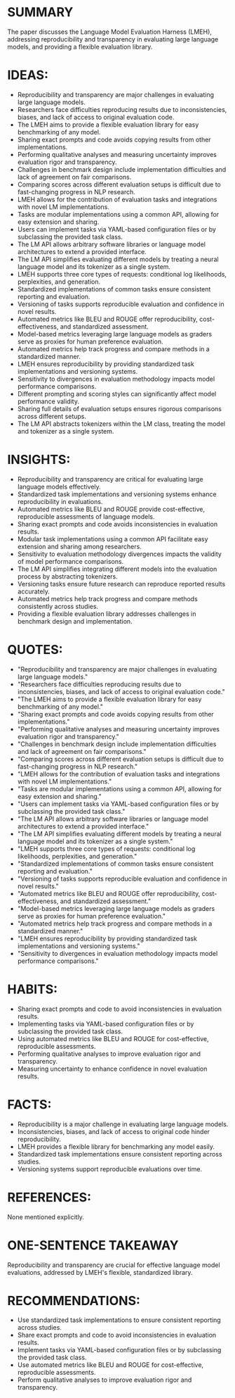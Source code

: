 # SUMMARY
The paper discusses the Language Model Evaluation Harness (LMEH), addressing reproducibility and transparency in evaluating large language models, and providing a flexible evaluation library.

# IDEAS:
- Reproducibility and transparency are major challenges in evaluating large language models.
- Researchers face difficulties reproducing results due to inconsistencies, biases, and lack of access to original evaluation code.
- The LMEH aims to provide a flexible evaluation library for easy benchmarking of any model.
- Sharing exact prompts and code avoids copying results from other implementations.
- Performing qualitative analyses and measuring uncertainty improves evaluation rigor and transparency.
- Challenges in benchmark design include implementation difficulties and lack of agreement on fair comparisons.
- Comparing scores across different evaluation setups is difficult due to fast-changing progress in NLP research.
- LMEH allows for the contribution of evaluation tasks and integrations with novel LM implementations.
- Tasks are modular implementations using a common API, allowing for easy extension and sharing.
- Users can implement tasks via YAML-based configuration files or by subclassing the provided task class.
- The LM API allows arbitrary software libraries or language model architectures to extend a provided interface.
- The LM API simplifies evaluating different models by treating a neural language model and its tokenizer as a single system.
- LMEH supports three core types of requests: conditional log likelihoods, perplexities, and generation.
- Standardized implementations of common tasks ensure consistent reporting and evaluation.
- Versioning of tasks supports reproducible evaluation and confidence in novel results.
- Automated metrics like BLEU and ROUGE offer reproducibility, cost-effectiveness, and standardized assessment.
- Model-based metrics leveraging large language models as graders serve as proxies for human preference evaluation.
- Automated metrics help track progress and compare methods in a standardized manner.
- LMEH ensures reproducibility by providing standardized task implementations and versioning systems.
- Sensitivity to divergences in evaluation methodology impacts model performance comparisons.
- Different prompting and scoring styles can significantly affect model performance validity.
- Sharing full details of evaluation setups ensures rigorous comparisons across different setups.
- The LM API abstracts tokenizers within the LM class, treating the model and tokenizer as a single system.

# INSIGHTS:
- Reproducibility and transparency are critical for evaluating large language models effectively.
- Standardized task implementations and versioning systems enhance reproducibility in evaluations.
- Automated metrics like BLEU and ROUGE provide cost-effective, reproducible assessments of language models.
- Sharing exact prompts and code avoids inconsistencies in evaluation results.
- Modular task implementations using a common API facilitate easy extension and sharing among researchers.
- Sensitivity to evaluation methodology divergences impacts the validity of model performance comparisons.
- The LM API simplifies integrating different models into the evaluation process by abstracting tokenizers.
- Versioning tasks ensure future research can reproduce reported results accurately.
- Automated metrics help track progress and compare methods consistently across studies.
- Providing a flexible evaluation library addresses challenges in benchmark design and implementation.

# QUOTES:
- "Reproducibility and transparency are major challenges in evaluating large language models."
- "Researchers face difficulties reproducing results due to inconsistencies, biases, and lack of access to original evaluation code."
- "The LMEH aims to provide a flexible evaluation library for easy benchmarking of any model."
- "Sharing exact prompts and code avoids copying results from other implementations."
- "Performing qualitative analyses and measuring uncertainty improves evaluation rigor and transparency."
- "Challenges in benchmark design include implementation difficulties and lack of agreement on fair comparisons."
- "Comparing scores across different evaluation setups is difficult due to fast-changing progress in NLP research."
- "LMEH allows for the contribution of evaluation tasks and integrations with novel LM implementations."
- "Tasks are modular implementations using a common API, allowing for easy extension and sharing."
- "Users can implement tasks via YAML-based configuration files or by subclassing the provided task class."
- "The LM API allows arbitrary software libraries or language model architectures to extend a provided interface."
- "The LM API simplifies evaluating different models by treating a neural language model and its tokenizer as a single system."
- "LMEH supports three core types of requests: conditional log likelihoods, perplexities, and generation."
- "Standardized implementations of common tasks ensure consistent reporting and evaluation."
- "Versioning of tasks supports reproducible evaluation and confidence in novel results."
- "Automated metrics like BLEU and ROUGE offer reproducibility, cost-effectiveness, and standardized assessment."
- "Model-based metrics leveraging large language models as graders serve as proxies for human preference evaluation."
- "Automated metrics help track progress and compare methods in a standardized manner."
- "LMEH ensures reproducibility by providing standardized task implementations and versioning systems."
- "Sensitivity to divergences in evaluation methodology impacts model performance comparisons."

# HABITS:
- Sharing exact prompts and code to avoid inconsistencies in evaluation results.
- Implementing tasks via YAML-based configuration files or by subclassing the provided task class.
- Using automated metrics like BLEU and ROUGE for cost-effective, reproducible assessments.
- Performing qualitative analyses to improve evaluation rigor and transparency.
- Measuring uncertainty to enhance confidence in novel evaluation results.

# FACTS:
- Reproducibility is a major challenge in evaluating large language models.
- Inconsistencies, biases, and lack of access to original code hinder reproducibility.
- LMEH provides a flexible library for benchmarking any model easily.
- Standardized task implementations ensure consistent reporting across studies.
- Versioning systems support reproducible evaluations over time.

# REFERENCES:
None mentioned explicitly.

# ONE-SENTENCE TAKEAWAY
Reproducibility and transparency are crucial for effective language model evaluations, addressed by LMEH's flexible, standardized library.

# RECOMMENDATIONS:
- Use standardized task implementations to ensure consistent reporting across studies.
- Share exact prompts and code to avoid inconsistencies in evaluation results.
- Implement tasks via YAML-based configuration files or by subclassing the provided task class.
- Use automated metrics like BLEU and ROUGE for cost-effective, reproducible assessments.
- Perform qualitative analyses to improve evaluation rigor and transparency.